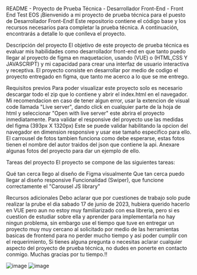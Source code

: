 README - Proyecto de Prueba Técnica - Desarrollador Front-End - Front End Test EOS
¡Bienvenido a mi proyecto de prueba técnica para el puesto de Desarrollador Front-End! Este repositorio contiene el código base y los recursos necesarios para completar la prueba técnica. A continuación, encontrarás a detalle lo que conlleva el proyecto.

Descripción del proyecto
El objetivo de este proyecto de prueba técnica es evaluar mis habilidades como desarrollador front-end en que tanto puedo llegar al proyecto de figma en maquetacion, usando (VUE) o (HTML,CSS Y JAVASCRIPT) y mi capacidad para crear una interfaz de usuario interactiva y receptiva. El proyecto consiste en desarrollar por medio de codigo el proyecto entregado en figma, que tanto me acerco a lo que se me entrego.

Requisitos previos
Para poder visualizar este proyecto solo es necesario descargar todo el zip que lo contiene y abrir el index.html en el navegador.
Mi recomendacion en caso de tener algun error, usar la extencion de visual code llamada "Live server", dando click en cualquier parte de la hoja de html y seleccionar "Open with live server" este abrira el proyecto inmediatamente.
Para validar el responsive del proyecto use las medidas del figma (393px X 1320px) Este se puede validar habilitando la opcion del navegador en dimension responsive y usar ese tamaño especifico para ello.
El carrousel de fotos tambien funciona como debe esperarse, estas fotos tienen el nombre del autor traidos del json que contiene la api.
Anexare algunas fotos del proyecto para dar un ejemplo de ello.

Tareas del proyecto
El proyecto se compone de las siguientes tareas:

Qué tan cerca llego al diseño de Figma visualmente
Que tan cerca puedo llegar al diseño responsive
Funcionalidad (Swiper), que funcione correctamente el "Carousel JS library"

Recursos adicionales
Debo aclarar que por cuestiones de trabajo solo pude realizar la prube el dia sabado 17 de junio de 2023, hubiera querido hacerlo en VUE pero aun no estoy muy familiarizado con esa libreria, pero si es cuestion de estudiar sobre ella y aprender para implementarla no hay ningun problema, sin embargo use el tiempo que tuve en entregar un proyecto muy muy cercano al solicitado por medio de las herramientas basicas de frontend para no perder mucho tiempo y asi poder cumplir con el requerimiento, Si tienes alguna pregunta o necesitas aclarar cualquier aspecto del proyecto de prueba técnica, no dudes en ponerte en contacto conmigo.
Muchas gracias por tu tiempo.!!

![image](https://github.com/DavidPaez592/pruebaEos/assets/85655568/fbc9f276-f01f-44f9-a0a1-a17bcb6ae9fa)
![image](https://github.com/DavidPaez592/pruebaEos/assets/85655568/4132e41b-ca90-4236-9cfd-59f8823560e6)
